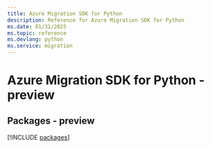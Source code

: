 ```yaml
---
title: Azure Migration SDK for Python
description: Reference for Azure Migration SDK for Python
ms.date: 01/31/2025
ms.topic: reference
ms.devlang: python
ms.service: migration
---
```

# Azure Migration SDK for Python - preview
## Packages - preview
[!INCLUDE [packages](migration-index.md)]